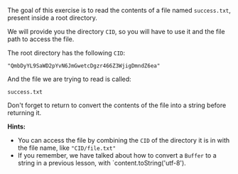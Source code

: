 The goal of this exercise is to read the contents of a file named `success.txt`, present inside a root directory.

We will provide you the directory `CID`, so you will have to use it and the file path to access the file.

The root directory has the following `CID`:

`"QmbDyYL9SaWD2pYvN6JmGwetcDgzr466Z3WjigDmndZ6ea"`

And the file we are trying to read is called:

`success.txt`

Don't forget to return to convert the contents of the file into a string before returning it.

**Hints:**
* You can access the file by combining the `CID` of the directory it is in with the file name, like `"CID/file.txt"`
* If you remember, we have talked about how to convert a `Buffer` to a string in a previous lesson, with `content.toString('utf-8').